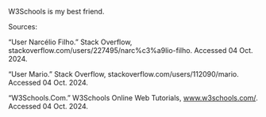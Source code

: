 W3Schools is my best friend.

Sources:

“User Narcélio Filho.” Stack Overflow, stackoverflow.com/users/227495/narc%c3%a9lio-filho. Accessed 04 Oct. 2024.

“User Mario.” Stack Overflow, stackoverflow.com/users/112090/mario. Accessed 04 Oct. 2024.

“W3Schools.Com.” W3Schools Online Web Tutorials, www.w3schools.com/. Accessed 04 Oct. 2024.